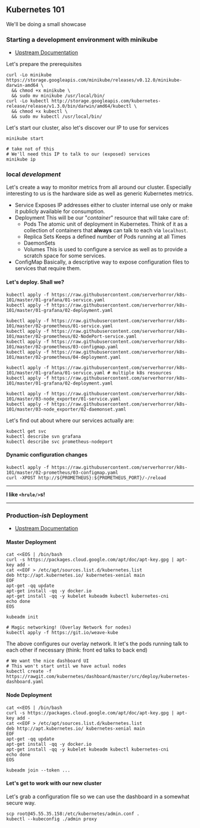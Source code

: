 ## Kubernetes 101

We'll be doing a small showcase

### Starting a development environment with minikube

* [Upstream Documentation](http://kubernetes.io/docs/getting-started-guides/minikube/)

Let's prepare the prerequisites

```
curl -Lo minikube https://storage.googleapis.com/minikube/releases/v0.12.0/minikube-darwin-amd64 \
  && chmod +x minikube \
  && sudo mv minikube /usr/local/bin/
curl -Lo kubectl http://storage.googleapis.com/kubernetes-release/release/v1.3.0/bin/darwin/amd64/kubectl \
  && chmod +x kubectl \
  && sudo mv kubectl /usr/local/bin/
```

Let's start our cluster, also let's discover our IP to use for services

```
minikube start

# take not of this
# We'll need this IP to talk to our (exposed) services
minikube ip
```

### **local** _development_

Let's create a way to monitor metrics from all around our cluster.
Especially interesting to us is the hardware side as well as generic
Kubernetes metrics.

* Service
  Exposes IP addresses either to cluster internal use only or make it publicly available for consumption.
* Deployment
  This will be our "_container_" resource that will take care of:
  * Pods
    The atomic unit of deployment in Kubernetes. Think of it as a collection of containers that **always** can talk to each via `localhost`.
  * Replica Sets
    Keeps a defined number of Pods running at all Times
  * DaemonSets
  * Volumes
    This is used to configure a service as well as to provide a scratch space for some services.
* ConfigMap
  Basically, a descriptive way to expose configuration files to services that require them.

#### Let's deploy. Shall we?

```
kubectl apply -f https://raw.githubusercontent.com/serverhorror/k8s-101/master/01-grafana/01-service.yaml
kubectl apply -f https://raw.githubusercontent.com/serverhorror/k8s-101/master/01-grafana/02-deployment.yaml

kubectl apply -f https://raw.githubusercontent.com/serverhorror/k8s-101/master/02-prometheus/01-service.yaml
kubectl apply -f https://raw.githubusercontent.com/serverhorror/k8s-101/master/02-prometheus/02-NodePort-service.yaml
kubectl apply -f https://raw.githubusercontent.com/serverhorror/k8s-101/master/02-prometheus/03-configmap.yaml
kubectl apply -f https://raw.githubusercontent.com/serverhorror/k8s-101/master/02-prometheus/04-deployment.yaml

kubectl apply -f https://raw.githubusercontent.com/serverhorror/k8s-101/master/01-grafana/01-service.yaml # multiple k8s resources
kubectl apply -f https://raw.githubusercontent.com/serverhorror/k8s-101/master/01-grafana/02-deployment.yaml

kubectl apply -f https://raw.githubusercontent.com/serverhorror/k8s-101/master/03-node_exporter/01-service.yaml
kubectl apply -f https://raw.githubusercontent.com/serverhorror/k8s-101/master/03-node_exporter/02-daemonset.yaml
```

Let's find out about where our services actually are:

```
kubectl get svc
kubectl describe svn grafana
kubectl describe svc prometheus-nodeport
```

#### Dynamic configuration changes

```
kubectl apply -f https://raw.githubusercontent.com/serverhorror/k8s-101/master/02-prometheus/03-configmap.yaml
curl -XPOST http://${PROMETHEUS}:${PROMETHEUS_PORT}/-/reload
```

---

**I like `<hrule/>`s!**

---


### **Production**_-ish_ Deployment

* [Upstream Documentation](http://kubernetes.io/docs/getting-started-guides/kubeadm/)

#### Master Deployment

```
cat <<EOS | /bin/bash
curl -s https://packages.cloud.google.com/apt/doc/apt-key.gpg | apt-key add -
cat <<EOF > /etc/apt/sources.list.d/kubernetes.list
deb http://apt.kubernetes.io/ kubernetes-xenial main
EOF
apt-get -qq update
apt-get install -qq -y docker.io
apt-get install -qq -y kubelet kubeadm kubectl kubernetes-cni
echo done
EOS
```

```
kubeadm init
```

```
# Magic networking! (Overlay Network for nodes)
kubectl apply -f https://git.io/weave-kube
```
The above configures our overlay network. It let's the pods running talk to each other if necessary (think: front ed talks to back end)


```
# We want the nice dashboard UI
# This won't start until we have actual nodes
kubectl create -f https://rawgit.com/kubernetes/dashboard/master/src/deploy/kubernetes-dashboard.yaml
```

#### Node Deployment

```
cat <<EOS | /bin/bash
curl -s https://packages.cloud.google.com/apt/doc/apt-key.gpg | apt-key add -
cat <<EOF > /etc/apt/sources.list.d/kubernetes.list
deb http://apt.kubernetes.io/ kubernetes-xenial main
EOF
apt-get -qq update
apt-get install -qq -y docker.io
apt-get install -qq -y kubelet kubeadm kubectl kubernetes-cni
echo done
EOS

kubeadm join --token ...
```

#### Let's get to work with our new cluster

Let's grab a configuration file so we can use the dashboard in a somewhat secure way.

```
scp root@45.55.35.158:/etc/kubernetes/admin.conf .
kubectl --kubeconfig ./admin proxy
```